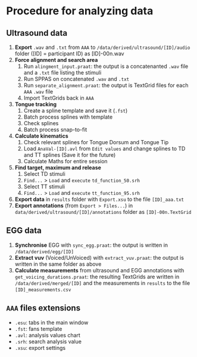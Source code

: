 # Procedure for analyzing data

## Ultrasound data

1. **Export** `.wav` and `.txt` from `AAA` to `/data/derived/ultrasound/[ID]/audio` folder ([ID] = participant ID) as [ID]-00n.wav
1. **Force alignment and search area**
   1. Run `alingment_input.praat`: the output is a concatenanted `.wav` file and a `.txt` file listing the stimuli
   1. Run SPPAS on concatenated `.wav` and `.txt`
   1. Run `separate_alignment.praat`: the output is TextGrid files for each `AAA` `.wav` file
   1. Import TextGrids back in `AAA`
1. **Tongue tracking**
   1. Create a spline template and save it (`.fst`)
   1. Batch process splines with template
   1. Check splines
   1. Batch process snap-to-fit
1. **Calculate kinematics**
   1. Check relevant splines for Tongue Dorsum and Tongue Tip
   1. Load `AnaVal-[ID].avl` from `Edit values` and change splines to TD and TT splines (Save it for the future)
   1. Calculate Maths for entire session
1. **Find target, maximum and release**
   1. Select TD stimuli
   1. `Find...` > `Load` and `execute` `td_function_50.srh`
   1. Select TT stimuli
   1. `Find...` > `Load` and `execute` `tt_function_95.srh`
1. **Export data** in `results` folder with `Export.xsu` to the file `[ID]_aaa.txt`
1. **Export annotations** (from `Export > Files...`) in `data/derived/ultrasound/[ID]/annotations` folder as `[ID]-00n.TextGrid`

## EGG data

1. **Synchronise** EGG with `sync_egg.praat`: the output is written in `/data/derived/egg/[ID]`
1. **Extract vuv** (Voiced/UnVoiced) with `extract_vuv.praat`: the output is written in the same folder as above
1. **Calculate measurements** from ultrasound and EGG annotations with `get_voicing_durations.praat`: the resulting TextGrids are written in `/data/derived/merged/[ID]` and the measurements in `results` to the file `[ID]_measurements.csv`

## `AAA` files extensions
* `.esu`: tabs in the main window
* `.fst`: fans template
* `.avl`: analysis values chart
* `.srh`: search analysis value
* `.xsu`: export settings
